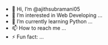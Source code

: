 - 👋 Hi, I’m @ajithsubramani05
- 👀 I’m interested in Web Developing  ...
- 🌱 I’m currently learning Python ...
- 📫 How to reach me ...
- ⚡ Fun fact: ...

<!---
ajithsubramani05/ajithsubramani05 is a ✨ special ✨ repository because its `README.md` (this file) appears on your GitHub profile.
You can click the Preview link to take a look at your changes.
--->
